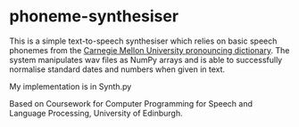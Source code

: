 # phoneme-synthesiser

This is a simple text-to-speech synthesiser which relies on basic speech phonemes from the [Carnegie Mellon University pronouncing dictionary](http://www.speech.cs.cmu.edu/cgi-bin/cmudict). 
The system manipulates wav files as NumPy arrays and is able to successfully normalise standard dates and numbers when given in text.

My implementation is in Synth.py

Based on Coursework for Computer Programming for Speech and Language Processing, University of Edinburgh.
